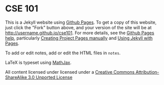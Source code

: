 CSE 101
======

This is a Jekyll website using [Github Pages](http://pages.github.com/). To get a copy of this website, just click the "Fork" button above, and your version of the site will be at http://username.github.io/cse101. For more details, see the [Github Pages help](https://help.github.com/categories/20/articles), particularly [Creating Project Pages manually](https://help.github.com/articles/creating-project-pages-manually) and [Using Jekyll with Pages](https://help.github.com/articles/using-jekyll-with-pages).

To add or edit notes, add or edit the HTML files in `notes`. 

LaTeX is typeset using [MathJax](http://www.mathjax.org/).

All content licensed under licensed under a [Creative Commons Attribution-ShareAlike 3.0 Unported License](http://creativecommons.org/licenses/by-sa/3.0/deed.en_US)

